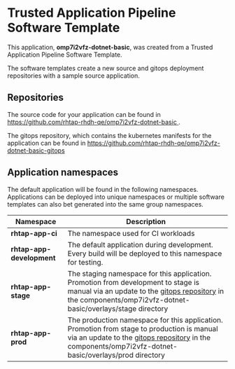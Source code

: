 # Trusted Application Pipeline Software Template

This application, **omp7i2vfz-dotnet-basic**, was created from a Trusted Application Pipeline Software Template.

The software templates create a new source and gitops deployment repositories with a sample source application. 

## Repositories

The source code for your application can be found in [https://github.com/rhtap-rhdh-qe/omp7i2vfz-dotnet-basic ](https://github.com/rhtap-rhdh-qe/omp7i2vfz-dotnet-basic ).
 
The gitops repository, which contains the kubernetes manifests for the application can be found in 
[https://github.com/rhtap-rhdh-qe/omp7i2vfz-dotnet-basic-gitops ](https://github.com/rhtap-rhdh-qe/omp7i2vfz-dotnet-basic-gitops ) 

## Application namespaces 

The default application will be found in the following namespaces. Applications can be deployed into unique namespaces or multiple software templates can also bet generated into the same group namespaces.  

|  Namespace   |  Description   |  
| -------- | -------- |
| **rhtap-app-ci** | The namespace used for CI workloads |
| **rhtap-app-development** | The default application during development. Every build will be deployed to this namespace for testing. |
| **rhtap-app-stage** | The staging namespace for this application. Promotion from development to stage is manual via an update to the [gitops repository](https://github.com/rhtap-rhdh-qe/omp7i2vfz-dotnet-basic-gitops ) in the components/omp7i2vfz-dotnet-basic/overlays/stage directory |
| **rhtap-app-prod** | The production namespace for this application. Promotion from stage to production is manual via an update to the [gitops repository](https://github.com/rhtap-rhdh-qe/omp7i2vfz-dotnet-basic-gitops ) in the components/omp7i2vfz-dotnet-basic/overlays/prod directory |